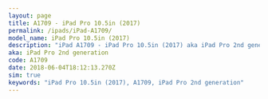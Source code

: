 ```yaml
---
layout: page
title: A1709 - iPad Pro 10.5in (2017)
permalink: /ipads/iPad-A1709/
model_name: iPad Pro 10.5in (2017)
description: "iPad A1709 - iPad Pro 10.5in (2017) aka iPad Pro 2nd generation. 3 Best compatible iPad cases, pens, chargers and keyboards."
aka: iPad Pro 2nd generation
code: A1709
date: 2018-06-04T18:12:13.270Z
sim: true
keywords: "iPad Pro 10.5in (2017), A1709, iPad Pro 2nd generation"
---
```

